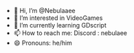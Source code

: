 - 👋 Hi, I’m @Nebulaaee 
- 👀 I’m interested in VideoGames 
- 🌱 I’m currently learning GDscript
- 📫 How to reach me: Discord : nebulaee
- 😄 Pronouns: he/him


